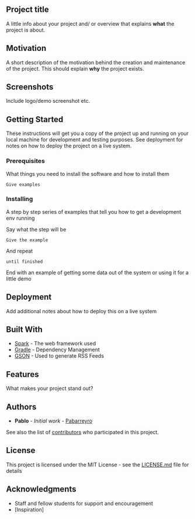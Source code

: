 ## Project title
A little info about your project and/ or overview that explains **what** the project is about.

## Motivation
A short description of the motivation behind the creation and maintenance of the project. This should explain **why** the project exists.

## Screenshots
Include logo/demo screenshot etc.

## Getting Started

These instructions will get you a copy of the project up and running on your local machine for development and testing purposes. See deployment for notes on how to deploy the project on a live system.

### Prerequisites

What things you need to install the software and how to install them

```
Give examples
```

### Installing

A step by step series of examples that tell you how to get a development env running

Say what the step will be

```
Give the example
```

And repeat

```
until finished
```

End with an example of getting some data out of the system or using it for a little demo

## Deployment

Add additional notes about how to deploy this on a live system

## Built With
* [Spark](http://www.dropwizard.io/1.0.2/docs/) - The web framework used
* [Gradle](https://maven.apache.org/) - Dependency Management
* [GSON](https://rometools.github.io/rome/) - Used to generate RSS Feeds

## Features
What makes your project stand out?

## Authors

* **Pablo** - *Initial work* - [Pabarreyro](https://github.com/Pabarreyro)

See also the list of [contributors](https://github.com/your/project/contributors) who participated in this project.

## License

This project is licensed under the MIT License - see the [LICENSE.md](LICENSE.md) file for details

## Acknowledgments

* Staff and fellow students for support and encouragement
* [Inspiration]
